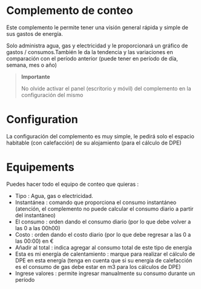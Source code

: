 # Complemento de conteo

Este complemento le permite tener una visión general rápida y simple de sus gastos de energía.

Solo administra agua, gas y electricidad y le proporcionará un gráfico de gastos / consumos.También le da la tendencia y las variaciones en comparación con el período anterior (puede tener en período de día, semana, mes o año)

> **Importante**
>
> No olvide activar el panel (escritorio y móvil) del complemento en la configuración del mismo

# Configuration

La configuración del complemento es muy simple, le pedirá solo el espacio habitable (con calefacción) de su alojamiento (para el cálculo de DPE)

# Equipements

Puedes hacer todo el equipo de conteo que quieras :

* Tipo :  Agua, gas o electricidad.
* Instantánea : comando que proporciona el consumo instantáneo (atención, el complemento no puede calcular el consumo diario a partir del instantáneo)
* El consumo : orden dando el consumo diario (por lo que debe volver a las 0 a las 00h00)
* Costo : orden dando el costo diario (por lo que debe regresar a las 0 a las 00:00) en €
* Añadir al total : indica agregar al consumo total de este tipo de energía
* Esta es mi energía de calentamiento : marque para realizar el cálculo de DPE en esta energía (tenga en cuenta que si su energía de calefacción es el consumo de gas debe estar en m3 para los cálculos de DPE)
* Ingrese valores : permite ingresar manualmente su consumo durante un período
